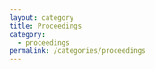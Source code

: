 ```yaml
---
layout: category
title: Proceedings
category:
  - proceedings
permalink: /categories/proceedings
---
```



